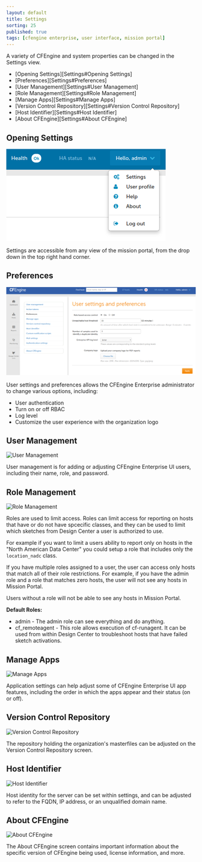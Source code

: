 ```yaml
---
layout: default
title: Settings
sorting: 25
published: true
tags: [cfengine enterprise, user interface, mission portal]
---
```


A variety of CFEngine and system properties can be changed in the
Settings view.

* [Opening Settings][Settings#Opening Settings]
* [Preferences][Settings#Preferences]
* [User Management][Settings#User Management]
* [Role Management][Settings#Role Management]
* [Manage Apps][Settings#Manage Apps]
* [Version Control Repository][Settings#Version Control Repository]
* [Host Identifier][Settings#Host Identifier]
* [About CFEngine][Settings#About CFEngine]


## Opening Settings ##

![Opening Settings](Settings-1.png)

Settings are accessible from any view of the mission portal, from the
drop down in the top right hand corner.

## Preferences ##

![Preferences](Settings-2.png)

User settings and preferences allows the CFEngine Enterprise
administrator to change various options, including:

* User authentication
* Turn on or off RBAC
* Log level
* Customize the user experience with the organization logo

## User Management ##

![User Management](Settings-3.png)

User management is for adding or adjusting CFEngine Enterprise UI
users, including their name, role, and password.

## Role Management ##

![Role Management](Settings-role.png)

Roles are used to limit access. Roles can limit access for reporting on
hosts that have or do not have spcecific classes, and they can be used
to limit which sketches from Design Center a user is authorized to
use.

For example if you want to limit a users ability to report only on
hosts in the "North American Data Center" you could setup a role that
includes only the `location_nadc` class.

If you have multiple roles assigned to a user, the user can access
only hosts that match all of their role restrictions. For example, if
you have the admin role and a role that matches zero hosts, the user
will not see any hosts in Mission Portal.

Users without a role will not be able to see any hosts in Mission
Portal.

**Default Roles:**

* admin - The admin role can see everything and do anything.
* cf_remoteagent - This role allows execution of cf-runagent. It can
  be used from within Design Center to troubleshoot hosts that have
  failed sketch activations.

## Manage Apps ##

![Manage Apps](Settings-4.png)

Application settings can help adjust some of CFEngine Enterprise UI
app features, including the order in which the apps appear and their
status (on or off).

## Version Control Repository ##

![Version Control Repository](Settings-5.png)

The repository holding the organization's masterfiles can be adjusted
on the Version Control Repository screen.

## Host Identifier ##

![Host Identifier](Settings-6.png)

Host identity for the server can be set within settings, and can be
adjusted to refer to the FQDN, IP address, or an unqualified domain
name.

## About CFEngine ##

![About CFEngine](Settings-7.png)

The About CFEngine screen contains important information about the
specific version of CFEngine being used, license information, and
more.
